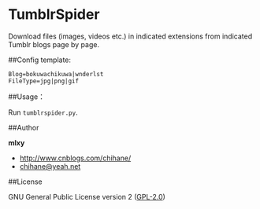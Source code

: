 # TumblrSpider

Download files (images, videos etc.) in indicated extensions from indicated Tumblr blogs page by page.

##Config template:

	Blog=bokuwachikuwa|wnderlst
	FileType=jpg|png|gif

##Usage：

Run `tumblrspider.py`.

##Author

**mlxy**

- <http://www.cnblogs.com/chihane/>
- <chihane@yeah.net>

##License

GNU General Public License version 2 ([GPL-2.0][1])

[1]: http://www.gnu.org/licenses/gpl-2.0.htm